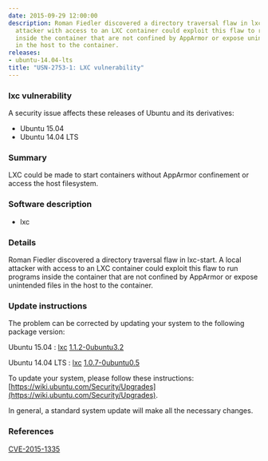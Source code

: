 ```yaml
---
date: 2015-09-29 12:00:00
description: Roman Fiedler discovered a directory traversal flaw in lxc-start. A local
  attacker with access to an LXC container could exploit this flaw to run programs
  inside the container that are not confined by AppArmor or expose unintended files
  in the host to the container.
releases:
- ubuntu-14.04-lts
title: "USN-2753-1: LXC vulnerability"
---
```


### lxc vulnerability

A security issue affects these releases of Ubuntu and its derivatives:

* Ubuntu 15.04
* Ubuntu 14.04 LTS

### Summary

LXC could be made to start containers without AppArmor confinement or access the host filesystem.

### Software description

* lxc 

### Details

Roman Fiedler discovered a directory traversal flaw in lxc-start. A local attacker with access to an LXC container could exploit this flaw to run programs inside the container that are not confined by AppArmor or expose unintended files in the host to the container. 

### Update instructions

The problem can be corrected by updating your system to the following package version:

Ubuntu 15.04
 : [lxc](https://launchpad.net/ubuntu/+source/lxc) <span> [1.1.2-0ubuntu3.2](https://launchpad.net/ubuntu/+source/lxc/1.1.2-0ubuntu3.2) </span> 

Ubuntu 14.04 LTS
 : [lxc](https://launchpad.net/ubuntu/+source/lxc) <span> [1.0.7-0ubuntu0.5](https://launchpad.net/ubuntu/+source/lxc/1.0.7-0ubuntu0.5) </span> 

To update your system, please follow these instructions: [https://wiki.ubuntu.com/Security/Upgrades](https://wiki.ubuntu.com/Security/Upgrades).

In general, a standard system update will make all the necessary changes. 

### References

 [CVE-2015-1335](http://people.ubuntu.com/~ubuntu-security/cve/CVE-2015-1335)
